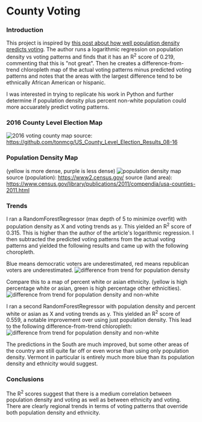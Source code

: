 # County Voting

### Introduction

This project is inspired by [this post about how well population density predicts voting](https://observablehq.com/@jake-low/how-well-does-population-density-predict-u-s-voting-outcome).
The author runs a logarithmic regression on population density vs voting patterns and finds that it
has an R<sup>2</sup> score of 0.219, commenting that this is "not great". Then he creates a difference-from-trend
chloropleth map of the actual voting patterns minus predicted voting patterns and notes that the areas with the largest
difference tend to be ethnically African American or hispanic.

I was interested in trying to replicate his work in Python and further determine if population density plus percent non-white population
could more accuarately predict voting patterns.

### 2016 County Level Election Map
![2016 voting county map](https://stromsy.nfshost.com/content/voting_df.png)
source: https://github.com/tonmcg/US_County_Level_Election_Results_08-16
### Population Density Map
(yellow is more dense, purple is less dense)
![population density map](https://stromsy.nfshost.com/content/dens_df.png)
source (population): https://www2.census.gov/
source (land area): https://www.census.gov/library/publications/2011/compendia/usa-counties-2011.html

### Trends
I ran a RandomForestRegressor (max depth of 5 to minimize overfit) with population density as X and voting trends as y. This yielded an R<sup>2</sup> score of 0.315.
This is higher than the author of the article's logarithmic regression. I then subtracted the predicted voting patterns
from the actual voting patterns and yielded the following results and came up with the following choropleth.

Blue means democratic voters are underestimated, red means republican voters are underestimated.
![difference from trend for population density](https://stromsy.nfshost.com/content/diff1.png)

Compare this to a map of percent white or asian ethnicity. (yellow is high percentage white or asian, green is high percentage other ethnicities).
![difference from trend for population density and non-white](https://stromsy.nfshost.com/content/minorities.png)

I ran a second RandomForestRegressor with population density and percent white or asian as X and voting trends as y.
This yielded an R<sup>2</sup> score of 0.559, a notable improvement over using just population density. This lead to
the following difference-from-trend chloropleth:
![difference from trend for population density and non-white](https://stromsy.nfshost.com/content/diff2.png)

The predictions in the South are much improved, but some other areas of the country are still quite far off or even worse than
using only population density. Vermont in particular is entirely much more blue than its population density and ethnicity 
would suggest.

### Conclusions
The R<sup>2</sup> scores suggest that there is a medium correlation between population density and voting as well as between
ethnicity and voting. There are clearly regional trends in terms of voting patterns that override both population density
and ethnicity.
